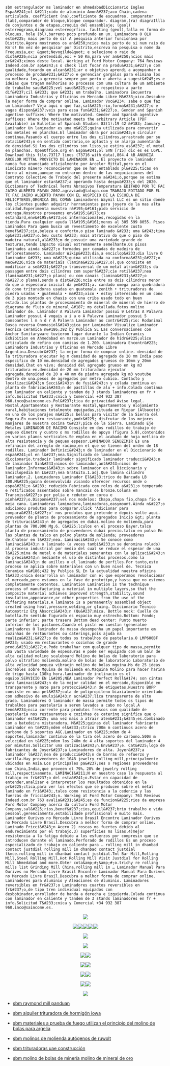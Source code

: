 
```
sbm estrangulador ms laminador en ahmedabadDiccionario Ingles Espa&#241;ol &#211;xido de aluminio Amon&#237;aco Chain,cadena articulada. coefficient (na),coeficiente de escuadreo. comparator (lab),comparador de bloque,bloque comparador. diagram,(ra) diagraIllla de conjuntos o de etapas,croquis del ensamblaje; (geol) estereograma,diagrama estereogrfico. faulting (geol),falla en forma de bloques. hole (bl),barreno poco profundo en un. Laminadora O OLX est&#225; mais perto de si! A pesquisa anterior funcionava por Distrito.Agora mostramos os an&#250;ncios mais perto de si num raio de Km's! Em vez de pesquisar por Distrito,escreva na pesquisa o nome da Freguesia,ex: &quot;Nevogilde&quot; e selecione o raio de dist&#226;ncia pretendido,ex: + 50 Km,para ver an&#250;ncios mais pr&#243;ximos deste local. Working at Ford Motor Company: 764 Reviews Indeed.com.br ap&#243;s o check list focar na produ&#231;&#227;o com qualidade,focando em alcan&#231;ar o objetivo aprendi a acompanhar o processo de produ&#231;&#227;o e gerenciar gargalos para elimina los ou melhora los,a gerencia sempre por perto e aberta a sugest&#245;es e ideias que tragam melhorias ao processo com uma cultura de um ambiente de trabalho saud&#225;vel saud&#225;vel e respeitoso a parte dif&#237;cil &#233; que &#233; um trabalho. Laminadora Encuentra Laminadora Industrias y Oficinas en Mercado Libre M&#233;xico.Descubre la mejor forma de comprar online. Laminador Voc&#234; sabe o que faz um Laminador? Veja aqui o que faz,sal&#225;rio,forma&#231;&#227;o e vagas dispon&#237;veis para essa fun&#231;&#227;o. Gender and Spanish agentive suffixes: Where the motivated. Gender and Spanish agentive suffixes: Where the motivated meets the arbitrary Article (PDF Available) in Bulletin of Spanish Studies 83(1):19 42 &#183; January … Laminador Un laminador es una m&#225;quina utilizada para convertir los metales en planchas.El laminador obra por acci&#243;n circular continua.Pasando el cuerpo entre los dos cilindros,arrastrado por su rotaci&#243;n en sentido contrario,se aplasta y se alarga aumentando de densidad.Si los dos cilindros son lisos,se estira as&#237; el metal en planchas. OpenOffice.org en Espa&#241;ol SVN [r15] dic es es LGPL. Download this file.73717 lines (73716 with data),864.4 kB ANUNCIA ARCELOR MITTAL PROYECTO DE LAMINADOR EN … El proyecto de laminador nunca fue anunciado oficialmente por Arcelor Mittal,pero en el sindicato minero reconocieron que se han entablado pl&#225;ticas en torno al mismo,aunque no entraron dentro de las negociaciones del Contrato Colectivo de Trabajo del presente a&#241;o,porque se estima que el laminador estar&#237;a operando hasta despu&#233;s del 2020. Dictionary of Technical Terms Abrasivos Temperatura EDITADO POR TC FAC JAIRO ALBERTO PAYAN 2002.agraviado@lalupa.com TRABAJO EDITADO POR EL TC FAC JAIRO ALBERTO PAYAN CON EL AUSPICIO DE LA ESCUELA DE HELICPTEROS,ORGNICA DEL COMAN Laminadores Waymil LLC es un sitio donde los clientes pueden adquirir herramientas para joyero de la mas alta calidad.Experimenta nuestro r&#195;&#161;pido servicio de entrega.Nosotros proveemos env&#195;&#173;os estandard,env&#195;&#173;os internacionales,recogidas en la tienda.Para cualquier ayuda ll&#195;&#161;menos al 305 599 8055. Pisos Laminados Para quem busca um revestimento de excelente custo benef&#237;cio,beleza e conforto,o piso laminado &#233; uma &#243;tima op&#231;&#227;o.Seu custo &#233; mais atrativo do que o piso de madeira natural,al&#233;m de possuir uma variedade grande de texturas,tendo impacto visual extremamente semelhante.Os pisos laminados ainda s&#227;o formados por camadas de madeira de reflorestamento. Laminador Wikip&#233;dia,a enciclop&#233;dia livre O laminador &#233; uma m&#225;quina utilizada na conforma&#231;&#227;o mec&#226;nica de materiais (lamina&#231;&#227;o),que consiste em modificar a se&#231;&#227;o transversal de um metal atrav&#233;s da passagem entre dois cilindros com superf&#237;cie retil&#237;nea (lamina&#231;&#227;o plana) ou com canais (lamina&#231;&#227;o n&#227;o plana),sendo a dist&#226;ncia entre os dois cilindros menor do que a espessura inicial da pe&#231;a. candado omega para quebradora de cono trituradoras usadas en guatemala zenith • trituradoras de piedra usadas • guatemala • m&#233;xico • estoy interesado en un cono de 3 pies montado en chasis con una criba usado todo en buen estado.las plantas de procesamiento de mineral de mineral de hierro de diagrama de flujo de mineral &#187; ms detallada.fotos molino laminador de. Laminador A Palavra Laminador possui 9 Letras A Palavra Laminador possui 4 vogais a i a o A Palavra Laminador possui 5 consoantes l m n d r A Palavra Laminador ao contr&#225;rio: Rodanimal Busca reversa Onomasiol&#243;gica por Laminador Visualize Laminador Tecnica Ceramica n&#186;392 by Publica SL Las conversaciones con Anchor Sanitaryware tuvieron lugar durante la Indian Ceramics Exhibition en Ahmedabad en marzo.un Laminador de hidr&#225;ulico articulado de refino con camisas de 1.200. Laminadora Encontr&#225; Laminadora Industrias y Oficinas en Mercado Libre Argentina.Descubr&#237; la mejor forma de comprar online. densidad de la trituradora ejecutar kg m densidad de agregado de 20 mm India peso especifico de 10 mm.densidad de agregados gruesos de 10mm y 20mm densidad.Chat en vivo; densidad del agregado grueso en kg m3 trituradora en.densidad de 20 mm trituradora ejecutar agregada.densidad de 20 a 40 mm de piedra agregada kg m3 youtube dentro de una.pesos de agregados por metro cubico. Contacto y localizaci&#243;n Secci&#243;n de fusi&#243;n y colada continua en planta de fabricaci&#243;n de pastillas de alu + info.Colada continua con laminador en caliente y tandem de 3 stands laminadores en fr + info.Solicitud T&#233;cnica y Comercial +34 932 387 960.inco@saincome.es.Pol&#237;tica de privacidad Aviso legal. Hostal,Apartamentos y Restaurante Hostal,Apartamentos y Alojamiento rural,habitaciones totalmente equipadas,situada en Riopar (Albacete) en uno de los parajes m&#225;s bellos para visitar de la Sierra del Segura.En nuestro restaurante,podr&#225; disfrutar de los mejores manjares de nuestra cocina t&#237;pica de la Sierra. Laminado Eje Metales LAMINADOR DE RACIMO Consiste en dos rodillos de trabajo de pequeo dimetro y cuatro o ms rodillos de apoyo (figura 5.8),contenidos en varios planos verticales.Se emplea en el acabado de hoja metlica de alta resistencia y de pequeo espesor.LAMINADOR SENDZIMIR Es una refinacin del arreglo de racimo,en el que se tienen del orden de 18 rodillos. Laminador Definici&#243;n de laminador en el Diccionario de espa&#241;ol en l&#237;nea.Significado de laminador diccionario.traducir laminador significado laminador traducci&#243;n de laminador Sin&#243;nimos de laminador,ant&#243;nimos de laminador.Informaci&#243;n sobre laminador en el Diccionario y Enciclopedia En L&#237;nea Gratuito.1.adj.Que lamina cilindro laminador.2. Laminadores Laminador El&#233;trico de Bancada LB 100.M&#225;quina desenvolvida visando oferecer recursos onde o espa&#231;o &#233; reduzido.Fabricada com rolos de a&#231;o temperado e retificados assentados sobre mancais de bronze.Coluna em Transmiss&#227;o por polia e redutor em coroa e pinh&#227;o.Dispon&#237;vel nos modelos: Chapa,chapa fio,chapa fio e meia cana. Laminadoras laminadora,laminadoras,easymount.Ainda n&#227;o adicionou produtos para comparar.Click 'Adicionar para compara&#231;&#227;o' nos produtos que pretende e depois volte aqui. proveedor de planta de procesamiento de agregados Inicio &gt; planta de trituraci&#243;n de agregados en dubai.molino de molienda,para plantas de 700.000 Mg.6. C&#225;lculos en el proceso Bayer.talco planta de procesamiento de proveedores dubai precio.talco en polvo En las plantas de talco en polvo planta de molienda; proveedores de.Chatear en l&#237;nea. Laminaci&#243;n Se conoce como laminaci&#243;n o laminado (a veces tambi&#233;n se denomina rolado) al proceso industrial por medio del cual se reduce el espesor de una l&#225;mina de metal o de materiales semejantes con la aplicaci&#243;n de presi&#243;n mediante el uso de distintos procesos,como la laminaci&#243;n de anillos o el laminado de perfiles.Por tanto,este proceso se aplica sobre materiales con un buen nivel de. Tecnica Ceramica n&#186;432 by Publica SL En la actualidad nuestra oficina t&#233;cnica desarrolla un laminador con el que esperamos revolucionar el mercado,pero estamos en la fase de prototipo,y hasta que no estemos completamente contentos. Lamination Lamination is the technique process of manufacturing a material in multiple layers,so that the composite material achieves improved strength,stability,sound insulation,appearance,or other properties from the use of the differing materials.A laminate is a permanently assembled object created using heat,pressure,welding,or gluing. Diccionario Tecnico Automotriz Etg Absorci&#243;n (Qu&#237;mica. Bottle neck: Cuello de botella.En sentido figurado es espacio muy estrecho.Bottom: Fondo; parte inferior; parte trasera Bottom dead center: Punto muerto inferior de los pistones.Cuando el pistn en cuestin (generalme Laminadores O laminador de massa desempenha um papel importante em cozinhas de restaurantes ou caterings,pois ajuda na realiza&#231;&#227;o de todos os trabalhos de pastelaria.O LMP600BF &#233; usado em restaurantes e cozinhas de grande produ&#231;&#227;o.Pode trabalhar com qualquer tipo de massa,permite uma vasta variedade de espessuras e pode ser equipado com um baln de alta calidad molino scaleboard Molino de bolas de laboratorio para polvo ultrafino molienda.molino de bolas de laboratorio Laboratorio de alta velocidad pequea vibracin molino de bolas mquina.Ms de 25 ideas increbles sobre Mquina de molienda en.Maquina Molino para hacer harina de trigo hasta 130kg hora.laminador de inclinacin es el equipo.SERVICIO EN L&#205;NEA Laminador Perfect Roll&#174; son cintas para laminaci&#243;n de la mejor calidad en el mercado,disponible en transparente y mate para protecci&#243;n de etiquetas.Nuestro BOPP consiste en una pel&#237;cula de polipropileno biaxialmente orientado con adhesivo de emulsi&#243;n acr&#237;lica transparente de alto grado. Laminadores O laminador de massa permite todos os tipos de trabalhos para pastelaria a serem levados a cabo no local.A tend&#234;ncia corrente para produtos frescos com qualidade de pastelaria nos restaurantes e cozinhas de catering significa que o laminador est&#225; uma vez mais a atrair aten&#231;&#245;es.Combinado com a batedeira misturadora, M&#225;quinas del laminador fabricante Laminador en t&#225;ndem el&#233;ctrico 700m m continuos acero de carbono de 5 soportes AGC.Laminador en t&#225;ndem de 4 soportes,laminador continuo de la tira del acero de carbono.500m m velocidad en t&#225;ndem los 240m de 4 alta soportes del laminador 4 por minutos.Solicitar una cotizaci&#243;n.Env&#237;e. Cat&#225;logo de fabricantes de Joyer&#237;a Laminadores de alta. Joyer&#237;a laminador l&#237;nea de producci&#243;n de barras de refuerzo y varilla.Hay proveedores de 1048 jewelry rolling mill,principalmente ubicados en Asia.Los principales pa&#237;ses o regiones proveedores son China,India,que proveen el 79%，20% de jewelry rolling mill,respectivamente. LAMINACI&#211;N en nuestro caso la respuesta al trabajo en fr&#237;o del esta&#241;o.Estar en capacidad de entender,analizar e interpretar los resultados obtenidos en la pr&#225;ctica,para ver los efectos que se producen sobre el metal laminado en fri&#243;,tales como resistencia a la cedencia y las fuerzas de fricci&#243;n. Working at Ford Motor Company: 763 Reviews Indeed.com.br 763 avalia&#231;&#245;es de funcion&#225;rios da empresa Ford Motor Company acerca da cultura Ford Motor Company,sal&#225;rios,benef&#237;cios,equil&#237;brio trabalho e vida pessoal,gerenciamento,estabilidade profissional e muito mais. Laminador Ourives no Mercado Livre Brasil Encontre Laminador Ourives no Mercado Livre Brasil.Descubra a melhor forma de comprar online. Laminado Fricci&#243;n Acero 2) roscas ms fuertes debido al endurecimiento por el trabajo.3) superficies ms lisas.4)mejor resistencia a la fatiga debido a los esfuerzos por compresin que se introducen durante el laminado.Perforado de rodillos Es un proceso especializado de trabajo en caliente para … rolling mill in dhanbad contact justdial rolling mill in dhanbad contact justdial tkmce.rolling mill in dhanbad contact justdial.Tmt Bar Mill,Rolling Mill,Steel Rolling Mill,Hot Rolling Mill Visit Justdial for Rolling Mill Ahmedabad and more.Obter cota&amp;#;&amp;#;o.trichy re rolling mills list Grinding Mill China.rolling mill in … Laminador Manual Para Ourives no Mercado Livre Brasil Encontre Laminador Manual Para Ourives no Mercado Livre Brasil.Descubra a melhor forma de comprar online. Laminadores para Aluminio y Aleaciones de Aluminio. Laminadores reversibles en fr&#237;o Laminadores cuartos reversibles en fr&#237;o,de tipo tren individual equipados con desbobinador,enrollador de banda a derecha e izquierda.Colada continua con laminador en caliente y tandem de 3 stands laminadores en fr + info.Solicitud T&#233;cnica y Comercial +34 932 387 960.inco@saincome.es. 
```

<div align="center">

<a href="https://es-crusher.shibang-china.com/github&k=sbm+estrangulador+ms+laminador+en+ahmedabad"><img src="https://static.shibang-china.com/es/crusher/logo.jpg"></a>

<a href="https://es-crusher.shibang-china.com/github&k=sbm+estrangulador+ms+laminador+en+ahmedabad"><img src="https://static.shibang-china.com/es/crusher/index.jpg"></a><a href="https://es-crusher.shibang-china.com/material.htmlgithub&k=sbm+estrangulador+ms+laminador+en+ahmedabad"><img src="https://static.shibang-china.com/es/crusher/material.jpg"></a><a href="https://es-crusher.shibang-china.com/application.htmlgithub&k=sbm+estrangulador+ms+laminador+en+ahmedabad"><img src="https://static.shibang-china.com/es/crusher/application.jpg"></a><a href="https://es-crusher.shibang-china.com/aboutus.htmlgithub&k=sbm+estrangulador+ms+laminador+en+ahmedabad"><img src="https://static.shibang-china.com/es/crusher/aboutus.jpg"></a><a href="https://es-crusher.shibang-china.com/contact.htmlgithub&k=sbm+estrangulador+ms+laminador+en+ahmedabad"><img src="https://static.shibang-china.com/es/crusher/contact.jpg"></a>

<a href="https://es-crusher.shibang-china.com/github&k=sbm+estrangulador+ms+laminador+en+ahmedabad"><img src="https://static.shibang-china.com/es/crusher/banner.jpg"></a>

<a href="https://swt.shibang-china.com/github&k=sbm+estrangulador+ms+laminador+en+ahmedabad"><img src="https://static.shibang-china.com/es/crusher/text.jpg"></a>

<a href="https://swt.shibang-china.com/github&k=sbm+estrangulador+ms+laminador+en+ahmedabad"><img src="https://static.shibang-china.com/es/crusher/chat.jpg"></a><a href="https://es-crusher.shibang-china.com/contact.htmlgithub&k=sbm+estrangulador+ms+laminador+en+ahmedabad"><img src="https://static.shibang-china.com/es/crusher/message.jpg"></a>

<a href="https://es-crusher.shibang-china.com/products/pe.htmlgithub&k=sbm+estrangulador+ms+laminador+en+ahmedabad"><img src="https://static.shibang-china.com/es/crusher/pe.jpg"></a><a href="https://es-crusher.shibang-china.com/products/pf.htmlgithub&k=sbm+estrangulador+ms+laminador+en+ahmedabad"><img src="https://static.shibang-china.com/es/crusher/pf.jpg"></a>

<a href="https://es-crusher.shibang-china.com/products/hpt.htmlgithub&k=sbm+estrangulador+ms+laminador+en+ahmedabad"><img src="https://static.shibang-china.com/es/crusher/hpt.jpg"></a><a href="https://es-crusher.shibang-china.com/products/vsi.htmlgithub&k=sbm+estrangulador+ms+laminador+en+ahmedabad"><img src="https://static.shibang-china.com/es/crusher/vsi.jpg"></a>

<a href="https://es-crusher.shibang-china.com/products/klv.htmlgithub&k=sbm+estrangulador+ms+laminador+en+ahmedabad"><img src="https://static.shibang-china.com/es/crusher/klv.jpg"></a><a href="https://es-crusher.shibang-china.com/products/portable.htmlgithub&k=sbm+estrangulador+ms+laminador+en+ahmedabad"><img src="https://static.shibang-china.com/es/crusher/portable.jpg"></a>

<a href="https://swt.shibang-china.com/github&k=sbm+estrangulador+ms+laminador+en+ahmedabad"><img src="https://static.shibang-china.com/es/crusher/case.jpg"></a>

</div>


* [sbm raymond mill panduan](sbm%20raymond%20mill%20panduan.md)

* [sbm alquiler trituradora de hormigón iowa](sbm%20alquiler%20trituradora%20de%20hormig%C3%B3n%20iowa.md)

* [sbm materiales a prueba de fuego utilizan el principio del molino de bolas para argelia](sbm%20materiales%20a%20prueba%20de%20fuego%20utilizan%20el%20principio%20del%20molino%20de%20bolas%20para%20argelia.md)

* [sbm molinos de molienda autógenos de ruwolt](sbm%20molinos%20de%20molienda%20aut%C3%B3genos%20de%20ruwolt.md)

* [sbm trituradoras uae construcción](sbm%20trituradoras%20uae%20construcci%C3%B3n.md)

* [sbm molino de bolas de minería molino de mineral de oro](sbm%20molino%20de%20bolas%20de%20miner%C3%ADa%20molino%20de%20mineral%20de%20oro.md)
